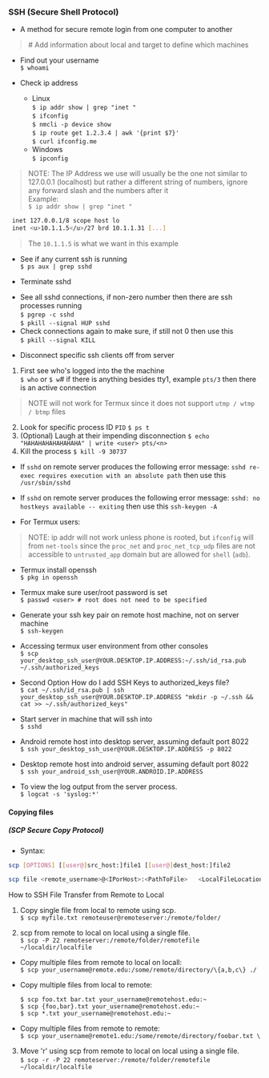 ### SSH (Secure Shell Protocol)  
- A method for secure remote login from one computer to another
> \# Add information about local and target to define which machines

* Find out your username  
`$ whoami`  

* Check ip address  
  * Linux  
`$ ip addr show | grep "inet "`  
`$ ifconfig`  
`$ nmcli -p device show`  
`$ ip route get 1.2.3.4 | awk '{print $7}'`  
`$ curl ifconfig.me`  
  * Windows  
`$ ipconfig`  
> NOTE: The IP Address we use will usually be the one not similar to 127.0.0.1 (localhost) but rather a different string of numbers, ignore any forward slash and the numbers after it  
> Example:  
> `$ ip addr show | grep "inet "`
```bash
 inet 127.0.0.1/8 scope host lo  
 inet <u>10.1.1.5</u>/27 brd 10.1.1.31 [...]  
```
> The `10.1.1.5` is what we want in this example  

* See if any current ssh is running  
`$ ps aux | grep sshd`  

* Terminate sshd
- See all sshd connections, if non-zero number then there are ssh processes running  
`$ pgrep -c sshd`  
`$ pkill --signal HUP sshd`  
- Check connections again to make sure, if still not 0 then use this  
`$ pkill --signal KILL`  

* Disconnect specific ssh clients off from server  
1. First see who's logged into the the machine  
`$ who` or `$ w`# if there is anything besides tty1, example `pts/3` then there is an active connection 
> NOTE will not work for Termux since it does not support `utmp / wtmp / btmp` files
2. Look for specific process ID `PID`
`$ ps t`  
3. (Optional) Laugh at their impending disconnection
`$ echo "HAHAHAHAHAHAHAHA" | write <user> pts/<n>`
4. Kill the process
`$ kill -9 30737`  



* If `sshd` on remote server produces the following error message: `sshd re-exec requires execution with an absolute path` then use this `/usr/sbin/sshd`  
* If `sshd` on remote server produces the following error message: `sshd: no hostkeys available -- exiting` then use this `ssh-keygen -A`

* For Termux users:
> NOTE: ip addr will not work unless phone is rooted, but `ifconfig` will from `net-tools` since the `proc_net` and `proc_net_tcp_udp` files are not accessible to `untrusted_app` domain but are allowed for `shell` (`adb`).
* Termux install openssh  
`$ pkg in openssh`  

* Termux make sure user/root password is set  
`$ passwd <user> # root does not need to be specified`  

* Generate your ssh key pair on remote host machine, not on server machine  
`$ ssh-keygen`  

* Accessing termux user environment from other consoles  
`$ scp your_desktop_ssh_user@YOUR.DESKTOP.IP.ADDRESS:~/.ssh/id_rsa.pub ~/.ssh/authorized_keys`  

* Second Option How do I add SSH Keys to authorized_keys file?  
`$ cat ~/.ssh/id_rsa.pub | ssh your_desktop_ssh_user@YOUR.DESKTOP.IP.ADDRESS "mkdir -p ~/.ssh && cat >> ~/.ssh/authorized_keys"`  

* Start server in machine that will ssh into  
`$ sshd`  

* Android remote host into desktop server, assuming default port 8022  
`$ ssh your_desktop_ssh_user@YOUR.DESKTOP.IP.ADDRESS -p 8022`  

* Desktop remote host into android server, assuming default port 8022  
`$ ssh your_android_ssh_user@YOUR.ANDROID.IP.ADDRESS`  

* To view the log output from the server process.  
`$ logcat -s 'syslog:*'`  


#### Copying files  
##### (SCP Secure Copy Protocol)  
- Syntax:  
```bash
scp [OPTIONS] [[user@]src_host:]file1 [[user@]dest_host:]file2
```
```bash
scp file <remote_username>@<IPorHost>:<PathToFile>   <LocalFileLocation>
```

How to SSH File Transfer from Remote to Local
1. Copy single file from local to remote using scp.  
`$ scp myfile.txt remoteuser@remoteserver:/remote/folder/`  

2. scp from remote to local on local using a single file.  
`$ scp -P 22 remoteserver:/remote/folder/remotefile ~/localdir/localfile`  

* Copy multiple files from remote to local on locall:  
`$ scp your_username@remote.edu:/some/remote/directory/\{a,b,c\} ./`  

* Copy multiple files from local to remote:  

  `$ scp foo.txt bar.txt your_username@remotehost.edu:~`  
  `$ scp {foo,bar}.txt your_username@remotehost.edu:~`  
  `$ scp *.txt your_username@remotehost.edu:~`  

* Copy multiple files from remote to remote:  
  `$ scp your_username@remote1.edu:/some/remote/directory/foobar.txt \`

3. Move 'r' using scp from remote to local on local using a single file.  
`$ scp -r -P 22 remoteserver:/remote/folder/remotefile ~/localdir/localfile`  
